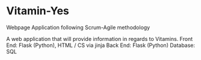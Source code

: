 # Vitamin-Yes
Webpage Application following Scrum-Agile methodology

A web application that will provide information in regards to Vitamins.
Front End: Flask (Python), HTML / CS via jinja
Back End: Flask (Python)
Database: SQL